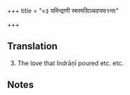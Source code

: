 +++
title = "०३ यमिन्द्राणी स्मरमसिञ्चदप्स्व१न्तः"

+++
## Translation
3. The love that Indrāṇī poured etc. etc.

## Notes


